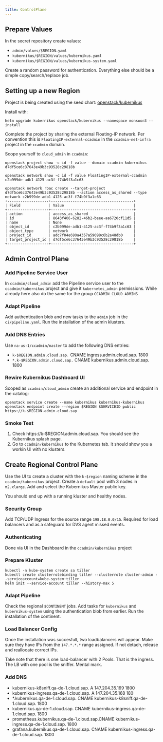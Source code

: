 ```yaml
---
title: ControlPlane 
---
```


## Prepare Values

In the secret repository create values:

  * `admin/values/$REGION.yaml`
  * `kubernikus/$REGION/values/kubernikus.yaml`
  * `kubernikus/$REGION/values/kubernikus-system.yaml`

Create a random password for authentication. Everything else should be a simple
copy/search/replace job.

## Setting up a new Region

Project is being created using the seed chart:
[openstack/kubernikus](https://github.com/sapcc/helm-charts/tree/master/openstack/kubernikus)

Install with:

```
helm upgrade kubernikus openstack/kubernikus --namespace monsoon3 --install
```

Complete the project by sharing the external Floating-IP network. Per
convention this is `FloatingIP-external-ccadmin` in the `ccadmin-net-infra`
project in the `ccadmin` domain.

Scope yourself to `cloud_admin` in `ccadmin`:

```
openstack project show -c id -f value --domain ccadmin kubernikus                                                                                                                    
d7df5ce6c37643e49b3c93528c29818b

openstack network show -c id -f value FloatingIP-external-ccadmin                                                                                                                   
c2b999de-adb1-4125-ac3f-f74b9f3a1c63

openstack network rbac create --target-project d7df5ce6c37643e49b3c93528c29818b --action access_as_shared --type network c2b999de-adb1-4125-ac3f-f74b9f3a1c63 
+-------------------+--------------------------------------+
| Field             | Value                                |
+-------------------+--------------------------------------+
| action            | access_as_shared                     |
| id                | 8643f406-6282-46b2-beee-aa6720cf11d5 |
| name              | None                                 |
| object_id         | c2b999de-adb1-4125-ac3f-f74b9f3a1c63 |
| object_type       | network                              |
| project_id        | adc7f04e690a4357a59098c6b2a48db0     |
| target_project_id | d7df5ce6c37643e49b3c93528c29818b     |
+-------------------+--------------------------------------+
```

## Admin Control Plane

### Add Pipeline Service User

In `ccadmin/cloud_admin` add the Pipeline service user to the
`ccadmin/kubernikus` project and give it `kubernetes_admin` permissions. While
already here also do the same for the group `CCADMIN_CLOUD_ADMINS`

### Adapt Pipeline

Add authentication blob and new tasks to the `admin` job in the
`ci/pipeline.yaml`. Run the installation of the admin klusters.

### Add DNS Entries

Use `na-us-1/ccadmin/master` to add the following DNS entries:

  * `k-$REGION.admin.cloud.sap.` CNAME	ingress.admin.cloud.sap.	1800
  * `*.k-$REGION.admin.cloud.sap.` CNAME	kubernikus.admin.cloud.sap. 1800

### Rewire Kubernikus Dashboard UI

Scoped as `ccadmin/cloud_admin` create an additional service and endpoint in
the catalog:

```
openstack service create --name kubernikus kubernikus-kubernikus
openstack endpoint create --region $REGION $SERVICEID public https://k-$REGION.admin.cloud.sap
```

### Smoke Test

  1. Check https://k-$REGION.admin.cloud.sap. You should see the Kubernikus splash
page.
  2. Go to `ccadmin/kubernikus` to the Kubernetes tab. It should show you
     a workin UI with no klusters.


## Create Regional Control Plane

Use the UI to create a cluster with the `k-$region` naming scheme in the
`ccadmin/kubernikus` project. Create a `default` pool with 3 nodes in
`m2.xlarge`. Add and select the Kubernikus Master public key.

You should end up with a running kluster and healthy nodes.

### Security Group

Add TCP/UDP Ingress for the source range `198.18.0.0/15`. Required for load
balancers and as a safeguard for DVS agent missed events.

### Authenticating

Done via UI in the Dashboard in the `ccadmin/kubernikus` project

### Prepare Kluster

```
kubectl -n kube-system create sa tiller
kubectl create clusterrolebinding tiller --clusterrole cluster-admin --serviceaccount=kube-system:tiller
helm init --service-account tiller --history-max 5
```

### Adapt Pipeline 

Check the regional `$CONTINENT` jobs. Add tasks for `kubernikus` and
`kubernikus-system` using the authentication blob from earlier. Run the
installation of the continent.

### Load Balancer Config

Once the installation was succesfull, two loadbalancers will appear. Make sure
they have IPs from the `147.*.*.*` range assigned. If not detach, release and
reallocate correct IPs.

Take note that there is one load-balancer with 2 Pools. That is the ingress.
The LB with one pool is the sniffer. Mental mark.

### Add DNS

  * kubernikus-k8sniff.qa-de-1.cloud.sap. A	147.204.35.169	1800	
  * kubernikus-ingress.qa-de-1.cloud.sap. A	147.204.35.168 180
  * *.kubernikus.qa-de-1.cloud.sap.	CNAME	kubernikus-k8sniff.qa-de-1.cloud.sap.	1800	
  * kubernikus.qa-de-1.cloud.sap. CNAME	kubernikus-ingress.qa-de-1.cloud.sap.	1800	
  * prometheus.kubernikus.qa-de-1.cloud.sap.CNAME	kubernikus-ingress.qa-de-1.cloud.sap.	1800	
  * grafana.kubernikus.qa-de-1.cloud.sap. CNAME kubernikus-ingress.qa-de-1.cloud.sap.	1800	

